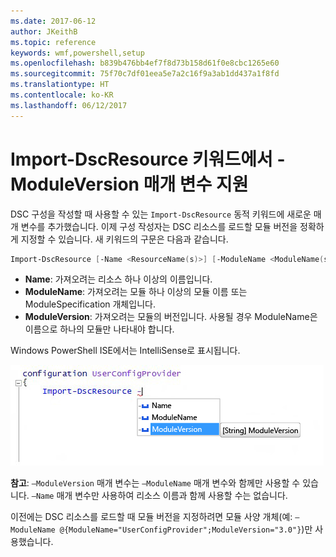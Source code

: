 ```yaml
---
ms.date: 2017-06-12
author: JKeithB
ms.topic: reference
keywords: wmf,powershell,setup
ms.openlocfilehash: b839b476bb4ef7f8d73b158d61f0e8cbc1265e60
ms.sourcegitcommit: 75f70c7df01eea5e7a2c16f9a3ab1dd437a1f8fd
ms.translationtype: HT
ms.contentlocale: ko-KR
ms.lasthandoff: 06/12/2017
---
```

# <a name="import-dscresource-keyword-supports--moduleversion-parameter"></a>Import-DscResource 키워드에서 -ModuleVersion 매개 변수 지원

DSC 구성을 작성할 때 사용할 수 있는 `Import-DscResource` 동적 키워드에 새로운 매개 변수를 추가했습니다. 이제 구성 작성자는 DSC 리소스를 로드할 모듈 버전을 정확하게 지정할 수 있습니다. 새 키워드의 구문은 다음과 같습니다.

```powershell
Import-DscResource [-Name <ResourceName(s)>] [-ModuleName <ModuleName(s)>] [-ModuleVersion <ModuleVersion>]
```

* **Name**: 가져오려는 리소스 하나 이상의 이름입니다.
* **ModuleName**: 가져오려는 모듈 하나 이상의 모듈 이름 또는 ModuleSpecification 개체입니다.
* **ModuleVersion**: 가져오려는 모듈의 버전입니다. 사용될 경우 ModuleName은 이름으로 하나의 모듈만 나타내야 합니다. 

Windows PowerShell ISE에서는 IntelliSense로 표시됩니다.

![](../images/Import-DscResource-Modversion.jpg)

**참고**: `–ModuleVersion` 매개 변수는 `–ModuleName` 매개 변수와 함께만 사용할 수 있습니다. `–Name` 매개 변수만 사용하여 리소스 이름과 함께 사용할 수는 없습니다.

이전에는 DSC 리소스를 로드할 때 모듈 버전을 지정하려면 모듈 사양 개체(예: `–ModuleName @{ModuleName="UserConfigProvider";ModuleVersion="3.0"}`)만 사용했습니다.

